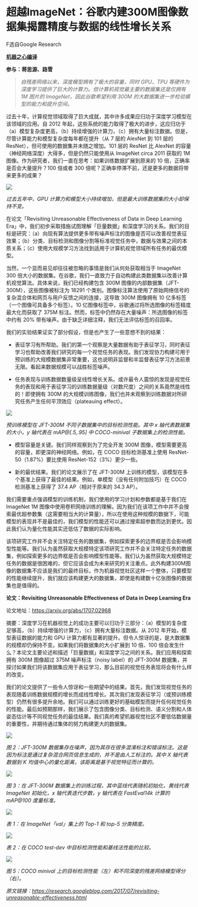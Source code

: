 <!--yml
category: 深度学习
date: 2022-07-01 00:00:00
-->

# 超越ImageNet：谷歌内建300M图像数据集揭露精度与数据的线性增长关系

F选自Google Research

[**机器之心编译**](https://www.sohu.com/a/156495509_465975)

**参与：蒋思源、路雪**

> _自残差网络以来，深度模型拥有了极大的容量，同时 GPU、TPU 等硬件为深度学习提供了巨大的计算力。但计算机视觉最主要的数据集还是仅拥有 1M 图片的 ImageNet，因此谷歌希望利用 300M 的大数据集进一步检验模型的能力和提升空间。_

过去十年，计算视觉领域取得了巨大成就，其中许多成果应归功于深度学习模型在该领域的应用。自 2012 年起，这些系统的能力取得了极大的进步，这应归功于（a）模型复杂度更高，（b）持续增强的计算力，（c）拥有大量标注数据。但是，尽管计算能力和模型复杂度每年都在提升（从 7 层的 AlexNet 到 101 层的 ResNet），但可使用的数据集并未随之增加。101 层的 ResNet 比 AlexNet 的容量（神经网络深度）大得多，但是仍然只能使用从 ImageNet circa 2011 获取的 1M 图像。作为研究者，我们一直在思考：如果训练数据扩展到原来的 10 倍，正确率是否会大量提升？100 倍或者 300 倍呢？正确率停滞不前，还是更多的数据将带来更多的成果？

![](https://img.hacpai.com/e/b0edb33dbe174633a24897944628a19f.png)

_过去五年中，GPU 计算力和模型大小持续增加，但是最大训练数据集的大小却保持不变。_

在论文「Revisiting Unreasonable Effectiveness of Data in Deep Learning Era」中，我们初步采取措施试图理解「巨量数据」和深度学习的关系。我们的目标是研究：（a）向现有算法提供更多带有噪声标注的图像是否可以改善视觉表征效果；（b）分类、目标检测和图像分割等标准视觉任务中，数据与效果之间的本质关系；（c）使用大规模学习方法找到适用于计算机视觉领域所有任务的最优模型。

当然，一个显而易见却往往被忽略的事情是我们从何处获取相当于 ImageNet 300 倍大小的数据集。在谷歌，我们一直致力于自动构建此类数据集以改善计算机视觉算法。具体来说，我们已经构建包含 300M 图像的内部数据集（JFT-300M），这些图像被标注为 18291 个类别。图像标注算法使用了原始网络信号的复杂混合体和网页与用户反馈之间的连接，这导致 300M 图像拥有 10 亿多标签（一个图像可具备多个标签）。10 亿图像标签中，谷歌通过将所选图像的标签精度最大化而获取了 375M 标注。然而，标签中仍然存在大量噪声：所选图像的标签中约有 20% 带有噪声。由于缺乏详细注释，我们无法评估标签的召回率。

我们的实验结果证实了部分假设，但是也产生了一些意想不到的结果：

*   表征学习有所帮助。我们的第一个观察是大量数据有助于表征学习，同时表征学习也帮助改善我们研究的每一个视觉任务的表现。我们发现协力构建可用于预训练的大规模数据集非常重要，这也说明非监督和半监督表征学习方法前景无限。看起来数据规模可以战胜标签噪声。
    
*   任务表现与训练数据数量级呈线性增长关系。或许最令人震惊的发现是视觉任务的表现和用于表征学习的训练数据量级（对数尺度）之间的关系竟然是线性的！即使拥有 300M 的大规模训练图像，我们也并未观察到训练数据对所研究任务产生任何平顶效应（plateauing effect）。
    

![](https://img.hacpai.com/e/ceaac62760bc465b8a2e8413c1a48ee5.jpeg)

_预训练模型在 JFT-300M 不同子数据集中的目标检测性能。其中 x 轴代表数据集的大小，y 轴代表在 mAP@\[.5,.95\] 中 COCO-minival 子数据集上的检测性能。_

*   模型容量是关键。我们同样观察到为了完全开发 300M 图像，模型需要更高的容量，即更深的神经网络。例如，在 COCO 目标检测基准上使用 ResNet-50（1.87%）要比使用 ResNet-152（3%）更少一些。
    
*   新的最优结果。我们的论文展示了在 JFT-300M 上训练的模型，该模型在多个基准上获得了最佳的结果。例如，单模型（没有任何附加技巧）在 COCO 检测基准上获得了 37.4 AP（相对于原来的 34.3 AP）。
    

我们需要重点强调模型的训练机制，我们使用的学习计划和参数都是基于我们在 ImageNet 1M 图像中使用卷积网络训练的理解。因为我们在该项工作中并不会搜索最优超参数集（这需要相当大的计算量），所以在使用这种规模的数据下，可能模型的表现并不是最佳的，我们模型的性能还可以通过搜索超参数而达到更优。因此我们认为量化性能其实还低估了数据的实际影响。

该项研究工作并不会关注特定任务的数据集，例如探索更多的边界框是否会影响模型性能等。我们认为虽然获取大规模特定该项研究工作并不会关注特定任务的数据集，例如探索更多的边界框是否会影响模型性能等。我们认为虽然获取大规模特定任务的数据是很困难的，但它应该会成为未来研究的关注重点。此外构建300M图像的数据集不应该是我们的最终目标，作为机器视觉社区这样一个整体，只要模型的性能继续提升，我们就应该构建更大的数据集，即使是构建数十亿张图像的数据集也是值得的。

**论文：Revisiting Unreasonable Effectiveness of Data in Deep Learning Era**

论文地址：https://arxiv.org/abs/1707.02968

摘要：深度学习在机器视觉上的成功主要可以归功于三部分：（a）模型的复杂度足够高，（b）持续增强的计算力，（c）拥有大量标注数据。从 2012 年开始，模型表征数据的能力和 GPU 计算力都有显著的提升。但令人惊讶的是，是大数据集的规模却仍保持不变。如果我们将数据集的大小扩展到 10 倍、100 倍会发生什么？本论文主要论述和描述「巨量数据」和深度学习之间的关系。我们应用和探索拥有 300M 图像超过 375M 噪声标注（noisy label）的 JFT-300M 数据集，并探讨如果我们将该数据集应用于表征学习，那么目前的视觉任务表现将会有什么样的改变。

我们的论文提供了一些令人惊讶和一些期望中的结果。首先，我们发现视觉任务的表现随着训练数据规模的增长而成线性增长。其次我们发现表征学习（或预训练模型）仍然有很多提升余地。我们可以通过训练更好的基础模型而提升任何视觉任务的性能。最后如预期那样，我们展示了包含图像分类、目标检测、语义分割和人体姿态估计等不同视觉任务的最佳结果。我们真的希望机器视觉社区不要低估数据量的重要性，并期待通过集体的努力构建更大的数据集。

![](https://img.hacpai.com/e/9cde515ec76343cfa2314f90426405bf.jpeg)

_图 2：JFT-300M 数据集存在噪声，因为其存在很多混淆标注和错误标注。这是因为标注是通过复杂混合网页信息生成的，并不是由人工标注的。其中 X 轴代表数据到 K 均值中心的量化距离，该距离是基于视觉特征而计算的。_

![](https://img.hacpai.com/e/eede0757fc394283b42e2e394c243226.png)

_图 3：在 JFT-300M 数据集上的训练过程，其中蓝线代表随机初始化，黄线代表 ImageNet 初始化，x 轴代表迭代步数，y 轴代表在 FastEval14k 计算的 mAP@100 度量标准。_

_![](https://img.hacpai.com/e/f1434b9d2da84eaebee1fb38f27bc86c.png)_

_表 1：在 ImageNet「val」集上的 Top-1 和 top-5 分类精度。_

![](https://img.hacpai.com/e/cf81a01740784bb4bd1340eb0df69d6a.png)

_表 2：在 COCO test-dev 中目标检测性能和基线法性能的比较。_

![](https://img.hacpai.com/e/a1c7ebc353a4474f989a8ed9b0319e6d.png)

_图 5：COCO minival 上的目标检测性能（左）和不同深度的残差网络模型得分（右）。_

_原文链接：https://research.googleblog.com/2017/07/revisiting-unreasonable-effectiveness.html_